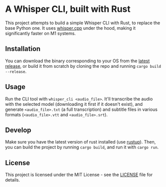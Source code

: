 # A Whisper CLI, built with Rust

This project attempts to build a simple Whisper CLI with Rust, to replace the base Python one. It uses [whisper.cpp](https://github.com/ggerganov/whisper.cpp) under the hood, making it significantly faster on M1 systems.

## Installation

You can download the binary corresponding to your OS from the [latest release](https://github.com/m1guelpf/whisper-cli-rs/releases/latest), or build it from scratch by cloning the repo and running `cargo build --release`.

## Usage

Run the CLI tool with `whisper_cli <audio_file>`. It'll transcribe the audio with the selected model (downloading it first if it doesn't exist), and generate `<audio_file>.txt` (a full transcription) and subtitle files in various formats (`<audio_file>.vtt` and `<audio_file>.srt`).

## Develop

Make sure you have the latest version of rust installed (use [rustup](https://rustup.rs/)). Then, you can build the project by running `cargo build`, and run it with `cargo run`.

## License

This project is licensed under the MIT License - see the [LICENSE](LICENSE) file for details.
